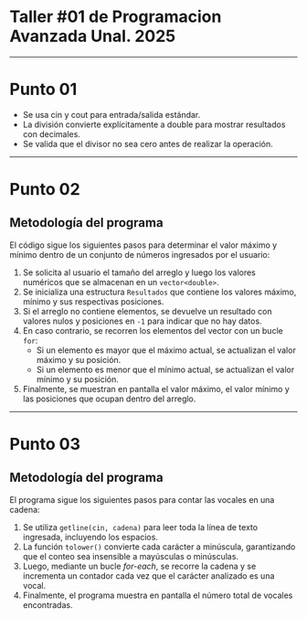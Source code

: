 # Taller #01 de Programacion Avanzada Unal. 2025 
---
# Punto 01
* Se usa cin y cout para entrada/salida estándar.
* La división convierte explícitamente a double para mostrar resultados con decimales.
* Se valida que el divisor no sea cero antes de realizar la operación.
---
# Punto 02

## Metodología del programa

El código sigue los siguientes pasos para determinar el valor máximo y mínimo dentro de un conjunto de números ingresados por el usuario:

1. Se solicita al usuario el tamaño del arreglo y luego los valores numéricos que se almacenan en un `vector<double>`.
2. Se inicializa una estructura `Resultados` que contiene los valores máximo, mínimo y sus respectivas posiciones.
3. Si el arreglo no contiene elementos, se devuelve un resultado con valores nulos y posiciones en `-1` para indicar que no hay datos.
4. En caso contrario, se recorren los elementos del vector con un bucle `for`:
   - Si un elemento es mayor que el máximo actual, se actualizan el valor máximo y su posición.
   - Si un elemento es menor que el mínimo actual, se actualizan el valor mínimo y su posición.
5. Finalmente, se muestran en pantalla el valor máximo, el valor mínimo y las posiciones que ocupan dentro del arreglo.

---
# Punto 03

## Metodología del programa

El programa sigue los siguientes pasos para contar las vocales en una cadena:

1. Se utiliza `getline(cin, cadena)` para leer toda la línea de texto ingresada, incluyendo los espacios.
2. La función `tolower()` convierte cada carácter a minúscula, garantizando que el conteo sea insensible a mayúsculas o minúsculas.
3. Luego, mediante un bucle *for-each*, se recorre la cadena y se incrementa un contador cada vez que el carácter analizado es una vocal.
4. Finalmente, el programa muestra en pantalla el número total de vocales encontradas.

